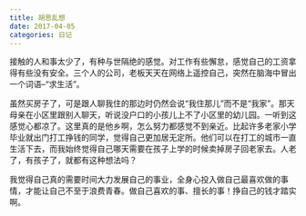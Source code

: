 ```yaml
---
title: 胡思乱想
date: 2017-04-05
categories: 日记
---
```


接触的人和事太少了，有种与世隔绝的感觉。对工作有些懈怠，感觉自己的工资拿得有些没有安全。三个人的公司，老板天天在网络上遥控自己，突然在脑海中冒出一个词语–“求生活”。

虽然买房子了，可是跟人聊我住的那边时仍然会说“我住那儿”而不是“我家”。那天母亲在小区里跟别人聊天，听说没户口的小孩儿上不了小区里的幼儿园。一听到这感觉心都凉了。这里真的是他乡啊，怎么努力都感觉不到亲近。比起许多老家小学毕业就出门打工挣钱的同学，觉得自己更加居无定所。他们可以在打工的城市一直生活下去，而我始终觉得自己哪天需要在孩子上学的时候卖掉房子回老家去。人老了，有孩子了，就都有这种想法吗？

我觉得自己真的需要时间大力发展自己的事业，全身心投入做自己最喜欢做的事情，才能让自己不至于浪费青春。做自己喜欢的事、擅长的事！挣自己的钱才踏实啊。
